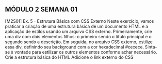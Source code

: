 
## MÓDULO 2 SEMANA 01

[M2S01] Ex. 5 - Estrutura Básica com CSS Externo
Neste exercício, vamos praticar a criação de uma estrutura básica de um documento HTML e a aplicação de estilos usando um arquivo CSS externo.
Primeiramente, crie uma div com dois elementos filhos: o primeiro sendo o título principal e o segundo sendo a descrição. Em seguida, no arquivo CSS externo, estilize essa div, definindo seu background com a cor hexadecimal #cecece.
Sinta-se à vontade para estilizar os outros elementos conforme achar necessário.
Crie a estrutura básica do HTML
Adicione o link externo do CSS


